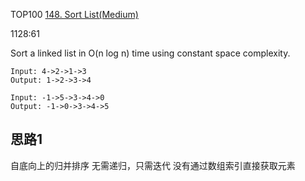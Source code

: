 TOP100
[148. Sort List(Medium)](https://leetcode.com/problems/sort-list/)

1128:61

Sort a linked list in O(n log n) time using constant space complexity.

```
Input: 4->2->1->3
Output: 1->2->3->4

Input: -1->5->3->4->0
Output: -1->0->3->4->5
```

## 思路1

自底向上的归并排序 无需递归，只需迭代 没有通过数组索引直接获取元素